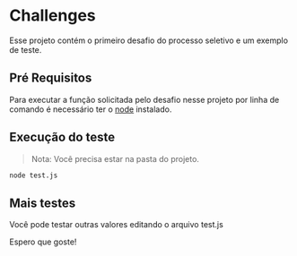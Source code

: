 # Challenges

Esse projeto contém o primeiro desafio do processo seletivo e um exemplo de teste.

## Pré Requisitos

Para executar a função solicitada pelo desafio nesse projeto por linha de comando é necessário ter o [node](https://nodejs.org/en/download/) instalado. 

## Execução do teste

> Nota: Você precisa estar na pasta do projeto.

```bash
node test.js
```

## Mais testes
Você pode testar outras valores editando o arquivo test.js


Espero que goste!
